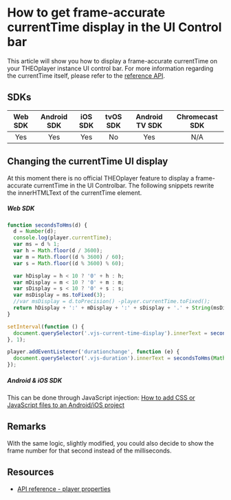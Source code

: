 # How to get frame-accurate currentTime display in the UI Control bar

This article will show you how to display a frame-accurate currentTime on your THEOplayer instance UI control bar. For more information regarding the currentTime itself, please refer to the [reference API](pathname:///theoplayer/v8/api-reference/web/classes/ChromelessPlayer.html).

## SDKs

| Web SDK | Android SDK | iOS SDK | tvOS SDK | Android TV SDK | Chromecast SDK |
| :-----: | :---------: | :-----: | :------: | :------------: | :------------: |
|   Yes   |     Yes     |   Yes   |    No    |      Yes       |      N/A       |

## Changing the currentTime UI display

At this moment there is no official THEOplayer feature to display a frame-accurate currentTime in the UI Controlbar. The following snippets rewrite the innerHTMLText of the currentTime element.

##### Web SDK

```js
function secondsToHms(d) {
  d = Number(d);
  console.log(player.currentTime);
  var ms = d % 1;
  var h = Math.floor(d / 3600);
  var m = Math.floor((d % 3600) / 60);
  var s = Math.floor((d % 3600) % 60);

  var hDisplay = h < 10 ? '0' + h : h;
  var mDisplay = m < 10 ? '0' + m : m;
  var sDisplay = s < 10 ? '0' + s : s;
  var msDisplay = ms.toFixed(3);
  //var msDisplay = d.toPrecision() -player.currentTime.toFixed();
  return hDisplay + ':' + mDisplay + ':' + sDisplay + '.' + String(msDisplay).split('.')[1];
}

setInterval(function () {
  document.querySelector('.vjs-current-time-display').innerText = secondsToHms(player.currentTime);
}, 1);

player.addEventListener('durationchange', function (e) {
  document.querySelector('.vjs-duration').innerText = secondsToHms(Math.floor(e.duration));
});
```

##### Android & iOS SDK

This can be done through JavaScript injection: [How to add CSS or JavaScript files to an Android/iOS project](../../../../theoplayer_versioned_docs/version-v4/faq/01-how-to-add-css-or-javascript-files-to-android-ios.md)

## Remarks

With the same logic, slightly modified, you could also decide to show the frame number for that second instead of the milliseconds.

## Resources

- [API reference - player properties](pathname:///theoplayer/v8/api-reference/web/classes/ChromelessPlayer.html)
